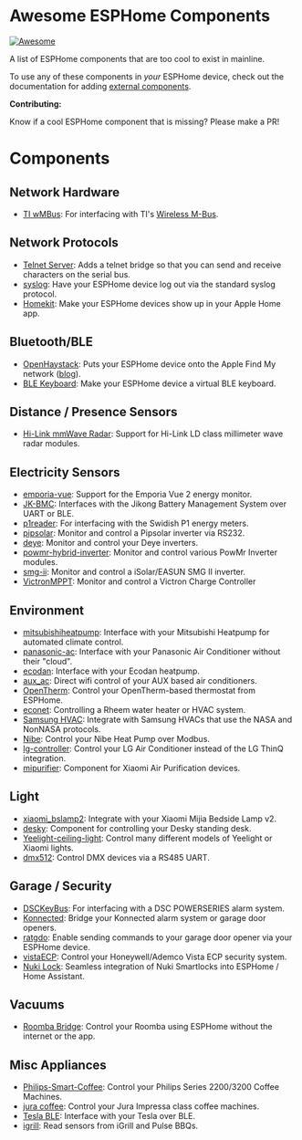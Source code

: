 # Awesome ESPHome Components

[![Awesome](https://cdn.rawgit.com/sindresorhus/awesome/d7305f38d29fed78fa85652e3a63e154dd8e8829/media/badge.svg)](https://github.com/sindresorhus/awesome)

A list of ESPHome components that are too cool to exist in mainline.

To use any of these components in _your_ ESPHome device, check out the documentation for adding [external components](https://esphome.io/components/external_components#git).

**Contributing:**

Know if a cool ESPHome component that is missing?
Please make a PR!

# Components

## Network Hardware

* [TI wMBus](https://github.com/SzczepanLeon/esphome-components): For interfacing with TI's [Wireless M-Bus](https://www.ti.com/tool/WMBUS).

## Network Protocols

* [Telnet Server](https://github.com/RoboMagus/esphome-telnet-server): Adds a telnet bridge so that you can send and receive characters on the serial bus.
* [syslog](https://github.com/TheStaticTurtle/esphome_syslog): Have your ESPHome device log out via the standard syslog protocol.
* [Homekit](https://github.com/rednblkx/HAP-ESPHome): Make your ESPHome devices show up in your Apple Home app.

## Bluetooth/BLE

* [OpenHaystack](https://github.com/barrenechea/esphome-config-files/tree/main/components/openhaystack): Puts your ESPHome device onto the Apple Find My network ([blog](https://www.barrenechea.cl/en/projects/openhaystack-esphome/)).
* [BLE Keyboard](https://github.com/dmamontov/esphome-blekeyboard): Make your ESPHome device a virtual BLE keyboard.

## Distance / Presence Sensors

* [Hi-Link mmWave Radar](https://github.com/patrick3399/Hi-Link_mmWave_Radar_ESPHome): Support for Hi-Link LD class millimeter wave radar modules.

## Electricity Sensors

* [emporia-vue](https://github.com/emporia-vue-local/esphome): Support for the Emporia Vue 2 energy monitor.
* [JK-BMC](https://github.com/syssi/esphome-jk-bms): Interfaces with the Jikong Battery Management System over UART or BLE.
* [p1reader](https://github.com/psvanstrom/esphome-p1reader): For interfacing with the Swidish P1 energy meters.
* [pipsolar](https://github.com/syssi/esphome-pipsolar): Monitor and control a Pipsolar inverter via RS232.
* [deye](https://github.com/klatremis/esphome-for-deye): Monitor and control your Deye inverters.
* [powmr-hybrid-inverter](https://github.com/odya/esphome-powmr-hybrid-inverter): Monitor and control various PowMr Inverter modules.
* [smg-ii](https://github.com/syssi/esphome-smg-ii): Monitor and control a iSolar/EASUN SMG II inverter.
* [VictronMPPT](https://github.com/KinDR007/VictronMPPT-ESPHOME): Monitor and control a Victron Charge Controller

## Environment

* [mitsubishiheatpump](https://github.com/geoffdavis/esphome-mitsubishiheatpump): Interface with your Mitsubishi Heatpump for automated climate control.
* [panasonic-ac](https://github.com/DomiStyle/esphome-panasonic-ac): Interface with your Panasonic Air Conditioner without their "cloud".
* [ecodan](https://github.com/gekkekoe/esphome-ecodan-hp): Interface with your Ecodan heatpump.
* [aux_ac](https://github.com/GrKoR/esphome_aux_ac_component): Direct wifi control of your AUX based air conditioners.
* [OpenTherm](https://github.com/arthurrump/esphome-opentherm): Control your OpenTherm-based thermostat from ESPHome.
* [econet](https://github.com/esphome-econet/esphome-econet):  Controlling a Rheem water heater or HVAC system.
* [Samsung HVAC](https://github.com/omerfaruk-aran/esphome_samsung_hvac_bus): Integrate with Samsung HVACs that use the NASA and NonNASA protocols.
* [Nibe](https://github.com/elupus/esphome-nibe): Control your Nibe Heat Pump over Modbus.
* [lg-controller](https://github.com/JanM321/esphome-lg-controller): Control your LG Air Conditioner instead of the LG ThinQ integration.
* [mipurifier](https://github.com/jaromeyer/mipurifier-esphome): Component for Xiaomi Air Purification devices.

## Light

* [xiaomi_bslamp2](https://github.com/mmakaay/esphome-xiaomi_bslamp2): Integrate with your Xiaomi Mijia Bedside Lamp v2.
* [desky](https://github.com/ssieb/esphome_components/tree/master/components/desky): Component for controlling your Desky standing desk.
* [Yeelight-ceiling-light](https://github.com/syssi/esphome-yeelight-ceiling-light): Control many different models of Yeelight or Xiaomi lights.
* [dmx512](https://github.com/andyboeh/esphome-dmx512): Control DMX devices via a RS485 UART.

## Garage / Security

* [DSCKeyBus](https://github.com/Dilbert66/esphome-dsckeybus): For interfacing with a DSC POWERSERIES alarm system.
* [Konnected](https://github.com/konnected-io/konnected-esphome): Bridge your Konnected alarm system or garage door openers.
* [ratgdo](https://github.com/ratgdo/esphome-ratgdo): Enable sending commands to your garage door opener via your ESPHome device.
* [vistaECP](https://github.com/Dilbert66/esphome-vistaECP): Control your Honeywell/Ademco Vista ECP security system.
* [Nuki Lock](https://github.com/uriyacovy/ESPHome_nuki_lock): Seamless integration of Nuki Smartlocks into ESPHome / Home Assistant.

## Vacuums

* [Roomba Bridge](https://github.com/solarkennedy/roomba-bridge-esphome): Control your Roomba using ESPHome without the internet or the app.

## Misc Appliances

* [Philips-Smart-Coffee](https://github.com/TillFleisch/ESPHome-Philips-Smart-Coffee): Control your Philips Series 2200/3200 Coffee Machines.
* [jura coffee](https://github.com/ryanalden/esphome-jura-component): Control your Jura Impressa class coffee machines.
* [Tesla BLE](https://github.com/yoziru/esphome-tesla-ble): Interface with your Tesla over BLE.
* [igrill](https://github.com/bendikwa/esphome-igrill): Read sensors from iGrill and Pulse BBQs.
